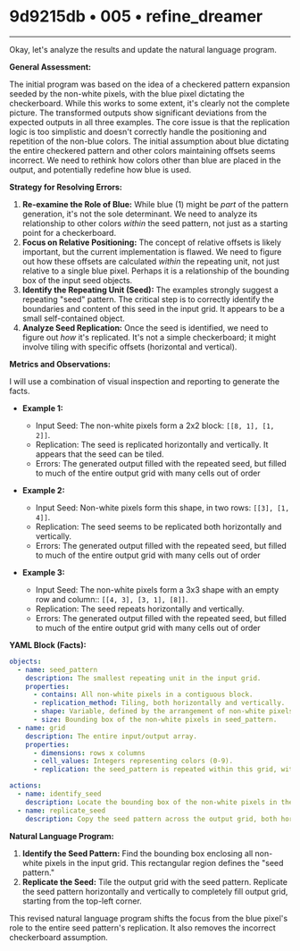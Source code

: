 # 9d9215db • 005 • refine_dreamer

---
Okay, let's analyze the results and update the natural language program.

**General Assessment:**

The initial program was based on the idea of a checkered pattern expansion seeded by the non-white pixels, with the blue pixel dictating the checkerboard. While this works to some extent, it's clearly not the complete picture. The transformed outputs show significant deviations from the expected outputs in all three examples. The core issue is that the replication logic is too simplistic and doesn't correctly handle the positioning and repetition of the non-blue colors. The initial assumption about blue dictating the entire checkered pattern and other colors maintaining offsets seems incorrect. We need to rethink how colors other than blue are placed in the output, and potentially redefine how blue is used.

**Strategy for Resolving Errors:**

1.  **Re-examine the Role of Blue:** While blue (1) might be *part* of the pattern generation, it's not the sole determinant. We need to analyze its relationship to other colors *within* the seed pattern, not just as a starting point for a checkerboard.
2.  **Focus on Relative Positioning:** The concept of relative offsets is likely important, but the current implementation is flawed. We need to figure out how these offsets are calculated *within* the repeating unit, not just relative to a single blue pixel. Perhaps it is a relationship of the bounding box of the input seed objects.
3.  **Identify the Repeating Unit (Seed):** The examples strongly suggest a repeating "seed" pattern.  The critical step is to correctly identify the boundaries and content of this seed in the input grid. It appears to be a small self-contained object.
4.  **Analyze Seed Replication:** Once the seed is identified, we need to figure out *how* it's replicated.  It's not a simple checkerboard; it might involve tiling with specific offsets (horizontal and vertical).

**Metrics and Observations:**

I will use a combination of visual inspection and reporting to generate the facts.

*   **Example 1:**
    *   Input Seed: The non-white pixels form a 2x2 block: `[[8, 1], [1, 2]]`.
    *   Replication: The seed is replicated horizontally and vertically. It appears that the seed can be tiled.
    *  Errors: The generated output filled with the repeated seed, but filled to much of the entire output grid with many cells out of order

*   **Example 2:**
    *   Input Seed: Non-white pixels form this shape, in two rows: `[[3], [1, 4]]`.
    *   Replication: The seed seems to be replicated both horizontally and vertically.
    *  Errors: The generated output filled with the repeated seed, but filled to much of the entire output grid with many cells out of order

*   **Example 3:**
    *   Input Seed: The non-white pixels form a 3x3 shape with an empty row and column:: `[[4, 3], [3, 1], [8]]`.
    *   Replication: The seed repeats horizontally and vertically.
    *  Errors: The generated output filled with the repeated seed, but filled to much of the entire output grid with many cells out of order

**YAML Block (Facts):**

```yaml
objects:
  - name: seed_pattern
    description: The smallest repeating unit in the input grid.
    properties:
      - contains: All non-white pixels in a contiguous block.
      - replication_method: Tiling, both horizontally and vertically.
      - shape: Variable, defined by the arrangement of non-white pixels.
      - size: Bounding box of the non-white pixels in seed_pattern.
  - name: grid
    description: The entire input/output array.
    properties:
      - dimensions: rows x columns
      - cell_values: Integers representing colors (0-9).
      - replication: the seed_pattern is repeated within this grid, with rows x columns as boundaries.

actions:
  - name: identify_seed
    description: Locate the bounding box of the non-white pixels in the input.
  - name: replicate_seed
    description: Copy the seed pattern across the output grid, both horizontally and vertically, filling entire output grid.

```

**Natural Language Program:**

1.  **Identify the Seed Pattern:** Find the bounding box enclosing all non-white pixels in the input grid. This rectangular region defines the "seed pattern."
2.  **Replicate the Seed:** Tile the output grid with the seed pattern. Replicate the seed pattern horizontally and vertically to completely fill output grid, starting from the top-left corner.

This revised natural language program shifts the focus from the blue pixel's role to the entire seed pattern's replication. It also removes the incorrect checkerboard assumption.

